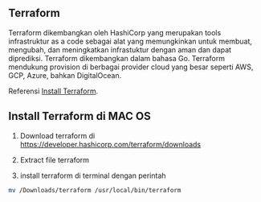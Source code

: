 ## Terraform

Terraform dikembangkan oleh HashiCorp yang merupakan tools infrastruktur as a code sebagai alat yang memungkinkan untuk membuat, mengubah, dan meningkatkan infrastuktur dengan aman dan dapat diprediksi. Terraform dikembangkan dalam bahasa Go. Terraform mendukung provision di berbagai provider cloud yang besar seperti AWS, GCP, Azure, bahkan DigitalOcean.

Referensi [Install Terraform](https://learn.hashicorp.com/tutorials/terraform/install-cli).

 ## Install Terraform di MAC OS

1. Download terraform di https://developer.hashicorp.com/terraform/downloads

2. Extract file terraform

3. install terraform di terminal dengan perintah
```sh
mv /Downloads/terraform /usr/local/bin/terraform
```
